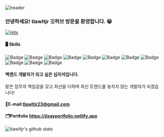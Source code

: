 ![header](https://capsule-render.vercel.app/api?type=waving&text=Welcome&animation=fadeIn&fontColor=dfffff)

### 안녕하세요! tlawltjr 깃허브 방문을 환영합니다. 😁

[![Hits](https://hits.seeyoufarm.com/api/count/incr/badge.svg?url=https%3A%2F%2Fgithub.com%2Ftlawltjr%2Fhit-counter&count_bg=%2379C83D&title_bg=%23555555&icon=&icon_color=%23E7E7E7&title=hits&edge_flat=false)](https://hits.seeyoufarm.com)                  

#### 🖥️ Skills 

![Badge](https://img.shields.io/badge/Java-007396?style=flat&logo=Java&logoColor=white) ![Badge](https://img.shields.io/badge/SpringBoot-6DB33F?style=flat&logo=SpringBoot&logoColor=white) ![Badge](https://img.shields.io/badge/ORACLE-F80000?style=flat-square&logo=oracle&logoColor=white) ![Badge](https://img.shields.io/badge/MariaDB-003545?style=flat&logo=MariaDB&logoColor=white) ![Badge](https://img.shields.io/badge/Bootstrap-563D7C?style=flat&logo=Bootstrap&logoColor=white) ![Badge](https://img.shields.io/badge/HTML5-E34F26?style=flat&logo=HTML5&logoColor=white) 
![Badge](https://img.shields.io/badge/JSP-123123?style=flat&logo=JSP&logoColor=white)
![Badge](https://img.shields.io/badge/JavaScript-F7DF1E?style=flat&logo=JavaScript&logoColor=white) ![Badge](https://img.shields.io/badge/Thymeleaf-005F0F?style=flat&logo=Thymeleaf&logoColor=white) ![Badge](https://img.shields.io/badge/JPA-007396?style=flat&logo=Java&logoColor=white) ![Badge](https://img.shields.io/badge/json-E34F26?style=flat&logo=json)

#### 백앤드 개발자가 되고 싶은 심지석입니다.
맡은 임무의 책임감을 갖고 최선을 다하며
최신 트렌드를 놓치지 않는 개발자가 되겠습니다!

#### 📧E-mail tlawltjr23@gmail.com

#### 🗂️Portfolio https://jisayportfolio.netlify.app

![tlawltjr's github stats](https://github-readme-stats.vercel.app/api?username=tlawltjr&show_icons=true)

<!--
**tlawltjr/tlawltjr** is a ✨ _special_ ✨ repository because its `README.md` (this file) appears on your GitHub profile.

Here are some ideas to get you started:

- 🔭 I’m currently working on ...
- 🌱 I’m currently learning ...
- 👯 I’m looking to collaborate on ...
- 🤔 I’m looking for help with ...
- 💬 Ask me about ...
- 📫 How to reach me: ...
- 😄 Pronouns: ...
- ⚡ Fun fact: ...
-->
